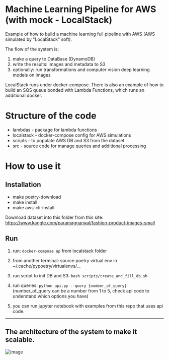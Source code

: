 # Machine Learning Pipeline for AWS (with mock - LocalStack)

Example of how to build a machine learning full pipeline with AWS
(AWS simulated by "LocalStack" soft).

The flow of the system is:
1) make a query to DataBase (DynamoDB)
2) write the results: images and metadata to S3
3) optionally: run transformations and computer vision deep learning models on images

LocalStack runs under docker-compose.
There is also an example of how to build an SQS queue bonded
with Lambda Functions, which runs an additional docker.

# Structure of the code

* lambdas - package for lambda functions
* localstack - docker-compose config for AWS simulations
* scripts - to populate AWS DB and S3 from the dataset
* src - source code for manage queries and additional processing

# How to use it

## Installation

* make poetry-download
* make install
* make aws-cli-install

Download dataset into this folder from this site:
https://www.kaggle.com/paramaggarwal/fashion-product-images-small

## Run

1) run: `docker-compose up` from localstack folder
2) from another terminal: source poetry virtual env in  ~/.cache/pypoetry/virtualenvs/...
3) run script to init DB and S3: `bash scripts/create_and_fill_db.sh` 
4) run queries: `python api.py --query {number_of_query}`                                                                       
   (number_of_query can be a number from 1 to 5, check api code to understand which options you have)

5) you can run jupyter notebook with examples from this repo that uses api code.

---
## The architecture of the system to make it scalable.

![image](https://user-images.githubusercontent.com/10304038/125674920-127f026c-423d-41fb-a6b1-ba5448b279eb.png)
